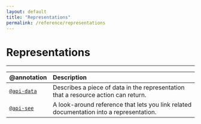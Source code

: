 ```yaml
---
layout: default
title: "Representations"
permalink: /reference/representations
---
```


# Representations
---

| @annotation | Description |
| :--- | :--- |
| [`@api-data`](/reference/api-data) | Describes a piece of data in the representation that a resource action can return. |
| [`@api-see`](/reference/api-see) | A look-around reference that lets you link related documentation into a representation. |
